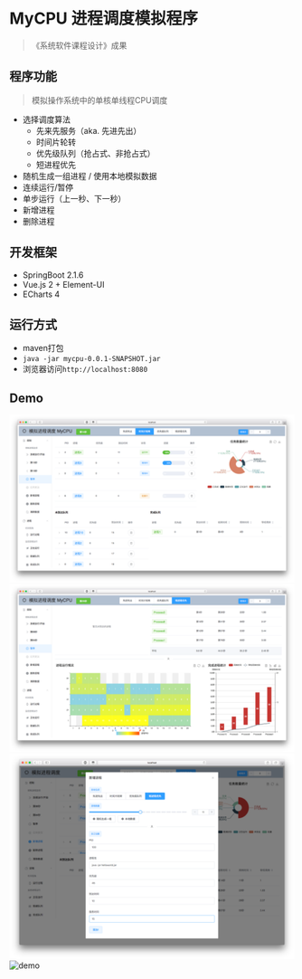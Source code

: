 # MyCPU 进程调度模拟程序
> 《系统软件课程设计》成果

## 程序功能
> 模拟操作系统中的单核单线程CPU调度
- 选择调度算法
    - 先来先服务（aka. 先进先出）
    - 时间片轮转
    - 优先级队列（抢占式、非抢占式）
    - 短进程优先
- 随机生成一组进程 / 使用本地模拟数据
- 连续运行/暂停
- 单步运行（上一秒、下一秒）
- 新增进程
- 删除进程

## 开发框架
- SpringBoot 2.1.6
- Vue.js 2 + Element-UI
- ECharts 4

## 运行方式
- maven打包
- `java -jar mycpu-0.0.1-SNAPSHOT.jar`
- 浏览器访问`http://localhost:8080`

## Demo
![主界面](https://github.com/dddwj/MyCPU/blob/master/demo/%E4%B8%BB%E7%95%8C%E9%9D%A2.png)
![热力图和瀑布图](https://github.com/dddwj/MyCPU/blob/master/demo/%E7%83%AD%E5%8A%9B%E5%9B%BE%E5%92%8C%E7%80%91%E5%B8%83%E5%9B%BE.png)
![新增进程](https://github.com/dddwj/MyCPU/blob/master/demo/%E6%96%B0%E5%A2%9E%E8%BF%9B%E7%A8%8B.png)
![demo](https://github.com/dddwj/MyCPU/blob/master/demo/demo.gif)
